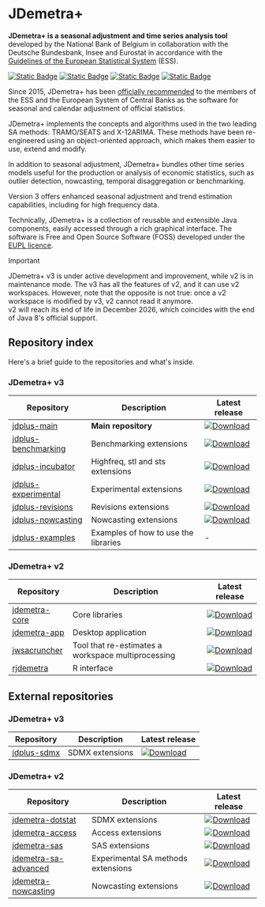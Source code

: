 # JDemetra+

**JDemetra+ is a seasonal adjustment and time series analysis tool** developed by the National Bank of Belgium in collaboration with the Deutsche Bundesbank, Insee and Eurostat in accordance with the [Guidelines of the European Statistical System](https://ec.europa.eu/eurostat/en/web/products-manuals-and-guidelines/w/ks-gq-24-012) (ESS).

[![Static Badge](https://img.shields.io/badge/Desktop_application-8A2BE2)](https://github.com/jdemetra/jdplus-main/releases/latest)
[![Static Badge](https://img.shields.io/badge/R_packages-8A2BE2)](https://github.com/rjdverse)
[![Static Badge](https://img.shields.io/badge/Documentation-8A2BE2)](https://jdemetra-new-documentation.netlify.app/)
[![Static Badge](https://img.shields.io/badge/Blog-8A2BE2)](https://jdemetra-universe-blog.netlify.app/)

Since 2015, JDemetra+ has been [officially recommended](https://github.com/user-attachments/files/17409112/2015-01-21.Jdemetra%2B.release.pdf) to the members of the ESS and the European System of Central Banks as the software for seasonal and calendar adjustment of official statistics.

JDemetra+ implements the concepts and algorithms used in the two leading SA methods: TRAMO/SEATS and X-12ARIMA. These methods have been re-engineered using an object-oriented approach, which makes them easier to use, extend and modify.

In addition to seasonal adjustment, JDemetra+ bundles other time series models useful for the production or analysis of economic statistics, such as outlier detection, nowcasting, temporal disaggregation or benchmarking. 

Version 3 offers enhanced seasonal adjustment and trend estimation capabilities, including for high frequency data.

Technically, JDemetra+ is a collection of reusable and extensible Java components, easily accessed through a rich graphical interface. The software is Free and Open Source Software (FOSS) developed under the [EUPL licence](https://interoperable-europe.ec.europa.eu/collection/eupl/eupl-text-eupl-12).

> [!IMPORTANT]
> JDemetra+ v3 is under active development and improvement, while v2 is in maintenance mode. The v3 has all the features of v2, and it can use v2 workspaces. However, note that the opposite is not true: once a v2 workspace is modified by v3, v2 cannot read it anymore.  
> v2 will reach its end of life in December 2026, which coincides with the end of Java 8's official support.

## Repository index

Here's a brief guide to the repositories and what's inside.

### JDemetra+ v3

| Repository | Description | Latest release |
|---|---|---|
| [jdplus-main](https://github.com/jdemetra/jdplus-main) | **Main repository** | [![Download](https://img.shields.io/github/release/jdemetra/jdplus-main.svg)](https://github.com/jdemetra/jdplus-main/releases/latest) |
| [jdplus-benchmarking](https://github.com/jdemetra/jdplus-benchmarking) | Benchmarking extensions | [![Download](https://img.shields.io/github/release/jdemetra/jdplus-benchmarking.svg)](https://github.com/jdemetra/jdplus-benchmarking/releases/latest) |
| [jdplus-incubator](https://github.com/jdemetra/jdplus-incubator) | Highfreq, stl and sts extensions | [![Download](https://img.shields.io/github/release/jdemetra/jdplus-incubator.svg)](https://github.com/jdemetra/jdplus-incubator/releases/latest) |
| [jdplus-experimental](https://github.com/jdemetra/jdplus-experimental) | Experimental extensions | [![Download](https://img.shields.io/github/release/jdemetra/jdplus-experimental.svg)](https://github.com/jdemetra/jdplus-experimental/releases/latest) |
| [jdplus-revisions](https://github.com/jdemetra/jdplus-revisions) | Revisions extensions | [![Download](https://img.shields.io/github/release/jdemetra/jdplus-revisions.svg)](https://github.com/jdemetra/jdplus-revisions/releases/latest) |
| [jdplus-nowcasting](https://github.com/jdemetra/jdplus-nowcasting) | Nowcasting extensions | [![Download](https://img.shields.io/github/release/jdemetra/jdplus-nowcasting.svg)](https://github.com/jdemetra/jdplus-nowcasting/releases/latest) |
| [jdplus-examples](https://github.com/jdemetra/jdplus-examples) | Examples of how to use the libraries | - |

### JDemetra+ v2

| Repository | Description | Latest release |
|---|---|---|
| [jdemetra-core](https://github.com/jdemetra/jdemetra-core) | Core libraries | [![Download](https://img.shields.io/github/release/jdemetra/jdemetra-core.svg)](https://github.com/jdemetra/jdemetra-core/releases/latest) |
| [jdemetra-app](https://github.com/jdemetra/jdemetra-app) | Desktop application | [![Download](https://img.shields.io/github/release/jdemetra/jdemetra-app.svg)](https://github.com/jdemetra/jdemetra-app/releases/latest) |
| [jwsacruncher](https://github.com/jdemetra/jwsacruncher) | Tool that re-estimates a workspace multiprocessing | [![Download](https://img.shields.io/github/release/jdemetra/jwsacruncher.svg)](https://github.com/jdemetra/jwsacruncher/releases/latest) |
| [rjdemetra](https://github.com/rjdverse/rjdemetra) | R interface | [![Download](https://img.shields.io/github/release/rjdverse/rjdemetra.svg)](https://github.com/rjdverse/rjdemetra/releases/latest) |

## External repositories

### JDemetra+ v3

| Repository | Description | Latest release |
|---|---|---|
| [jdplus-sdmx](https://github.com/nbbrd/jdplus-sdmx) | SDMX extensions | [![Download](https://img.shields.io/github/release/nbbrd/jdplus-sdmx.svg)](https://github.com/nbbrd/jdplus-sdmx/releases/latest) |

### JDemetra+ v2

| Repository | Description | Latest release |
|---|---|---|
| [jdemetra-dotstat](https://github.com/nbbrd/jdemetra-dotstat) | SDMX extensions | [![Download](https://img.shields.io/github/release/nbbrd/jdemetra-dotstat.svg)](https://github.com/nbbrd/jdemetra-dotstat/releases/latest) |
| [jdemetra-access](https://github.com/nbbrd/jdemetra-access) | Access extensions | [![Download](https://img.shields.io/github/release/nbbrd/jdemetra-access.svg)](https://github.com/nbbrd/jdemetra-access/releases/latest) |
| [jdemetra-sas](https://github.com/nbbrd/jdemetra-sas) | SAS extensions | [![Download](https://img.shields.io/github/release/nbbrd/jdemetra-sas.svg)](https://github.com/nbbrd/jdemetra-sas/releases/latest) |
| [jdemetra-sa-advanced](https://github.com/nbbrd/jdemetra-sa-advanced) | Experimental SA methods extensions | [![Download](https://img.shields.io/github/release/nbbrd/jdemetra-sa-advanced.svg)](https://github.com/nbbrd/jdemetra-sa-advanced/releases/latest) |
| [jdemetra-nowcasting](https://github.com/nbbrd/jdemetra-nowcasting) | Nowcasting extensions | [![Download](https://img.shields.io/github/release/nbbrd/jdemetra-nowcasting.svg)](https://github.com/nbbrd/jdemetra-nowcasting/releases/latest) |
